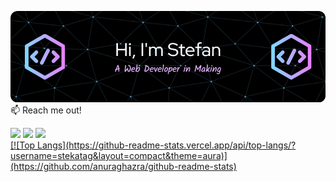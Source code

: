 ![Header](./github-header-image.png)
<br>
📫 Reach me out!
<br>
  <div  align="start"> 
  <a href="https://www.linkedin.com/in/stefan-gogov/" target="_blank"><img src="https://img.shields.io/badge/-LinkedIn-%230077B5?style=for-the-badge&logo=linkedin&logoColor=white" target="_blank"></a>   
  <a href = "mailto:stefangogov@proton.me"><img src="https://img.shields.io/badge/-Gmail-%23333?style=for-the-badge&logo=gmail&logoColor=white" target="_blank"></a>
  <a href="https://www.instagram.com/stekata_g/" target="_blank"><img src="https://img.shields.io/badge/-Instagram-%23E4405F?style=for-the-badge&logo=instagram&logoColor=white"</a>
<br>
[![Top Langs](https://github-readme-stats.vercel.app/api/top-langs/?username=stekatag&layout=compact&theme=aura)](https://github.com/anuraghazra/github-readme-stats)

<!---
stekatag/stekatag is a ✨ special ✨ repository because its `README.md` (this file) appears on your GitHub profile.
You can click the Preview link to take a look at your changes.
--->

